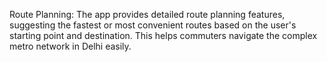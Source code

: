 Route Planning: The app provides detailed route planning features, suggesting the fastest or most convenient routes based on the user's starting point and destination. This helps commuters navigate the complex metro network in Delhi easily.
